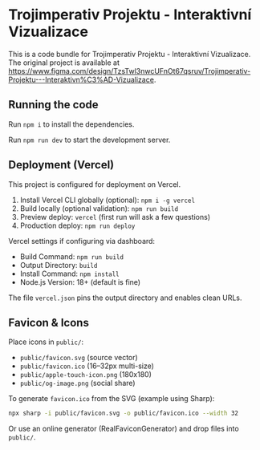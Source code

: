 
  # Trojimperativ Projektu - Interaktivní Vizualizace

  This is a code bundle for Trojimperativ Projektu - Interaktivní Vizualizace. The original project is available at https://www.figma.com/design/TzsTwl3nwcUFnOt67qsruv/Trojimperativ-Projektu---Interaktivn%C3%AD-Vizualizace.

  ## Running the code

  Run `npm i` to install the dependencies.

  Run `npm run dev` to start the development server.

  ## Deployment (Vercel)

  This project is configured for deployment on Vercel.

  1. Install Vercel CLI globally (optional): `npm i -g vercel`
  2. Build locally (optional validation): `npm run build`
  3. Preview deploy: `vercel` (first run will ask a few questions)
  4. Production deploy: `npm run deploy`

  Vercel settings if configuring via dashboard:
  - Build Command: `npm run build`
  - Output Directory: `build`
  - Install Command: `npm install`
  - Node.js Version: 18+ (default is fine)

  The file `vercel.json` pins the output directory and enables clean URLs.

  ## Favicon & Icons

  Place icons in `public/`:
  - `public/favicon.svg` (source vector)
  - `public/favicon.ico` (16–32px multi-size)
  - `public/apple-touch-icon.png` (180x180)
  - `public/og-image.png` (social share)

  To generate `favicon.ico` from the SVG (example using Sharp):
  ```bash
  npx sharp -i public/favicon.svg -o public/favicon.ico --width 32
  ```
  Or use an online generator (RealFaviconGenerator) and drop files into `public/`.
  